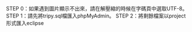 STEP 0：如果遇到圖片顯示不出來，請在解壓縮的時候在字碼頁中選取UTF-8。
STEP 1：請先將tripy.sql檔匯入phpMyAdmin。
STEP 2：將剩餘檔案以project形式匯入eclipse
